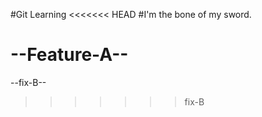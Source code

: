 #Git Learning
<<<<<<< HEAD
#I'm the bone of my sword.

--Feature-A--
=======

--fix-B--
>>>>>>> fix-B
